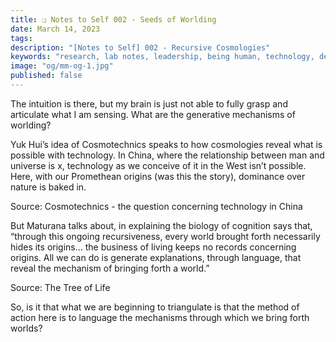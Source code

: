 ```yaml
---
title: ❏ Notes to Self 002 - Seeds of Worlding
date: March 14, 2023
tags:
description: "[Notes to Self] 002 - Recursive Cosmologies"
keywords: "research, lab notes, leadership, being human, technology, design, cosmology, worlding"
image: "og/mm-og-1.jpg"
published: false
---
```


The intuition is there, but my brain is just not able to fully grasp and articulate what I am sensing. What are the generative mechanisms of worlding?

Yuk Hui’s idea of Cosmotechnics speaks to how cosmologies reveal what is possible with technology. In China, where the relationship between man and universe is x, technology as we conceive of it in the West isn’t possible. Here, with our Promethean origins (was this the story), dominance over nature is baked in.

Source: Cosmotechnics - the question concerning technology in China

But Maturana talks about, in explaining the biology of cognition says that, “through this ongoing recursiveness, every world brought forth necessarily hides its origins… the business of living keeps no records concerning origins. All we can do is generate explanations, through language, that reveal the mechanism of bringing forth a world.”

Source: The Tree of Life

So, is it that what we are beginning to triangulate is that the method of action here is to language the mechanisms through which we bring forth worlds?
